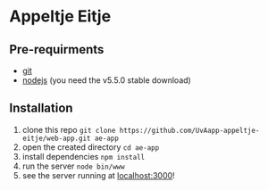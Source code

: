 # Appeltje Eitje

## Pre-requirments
- [git](https://git-scm.com/ "Download git")
- [nodejs](https://nodejs.org/en/ "Download nodejs") (you need the v5.5.0 stable download)

## Installation
1. clone this repo `git clone https://github.com/UvAapp-appeltje-eitje/web-app.git ae-app`
2. open the created directory `cd ae-app`
3. install dependencies `npm install`
4. run the server `node bin/www`
5. see the server running at [localhost:3000](http://localhost/:3000)!

